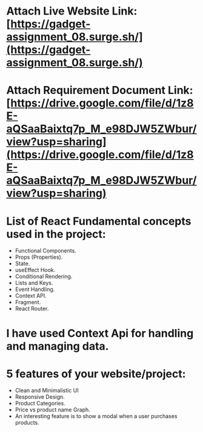 # Attach Live Website Link: [https://gadget-assignment_08.surge.sh/](https://gadget-assignment_08.surge.sh/)

# Attach Requirement Document Link: [https://drive.google.com/file/d/1z8E-aQSaaBaixtq7p_M_e98DJW5ZWbur/view?usp=sharing](https://drive.google.com/file/d/1z8E-aQSaaBaixtq7p_M_e98DJW5ZWbur/view?usp=sharing)

# List of React Fundamental concepts used in the project:
- Functional Components.
- Props (Properties).
- State.
- useEffect Hook.
- Conditional Rendering.
- Lists and Keys.
- Event Handling.
- Context API.
- Fragment.
- React Router.

# I have used Context Api  for handling and managing data.

# 5 features of your website/project:
- Clean and Minimalistic UI
- Responsive Design.
- Product Categories.
- Price vs product name Graph.
- An interesting feature is to show a modal when a user purchases products.

